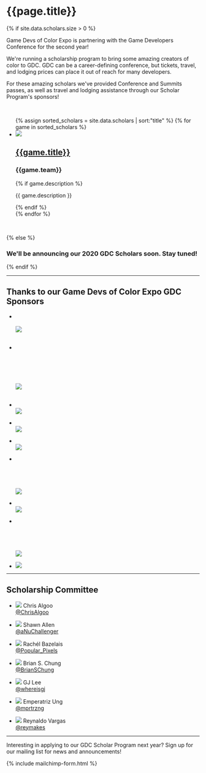 # {{page.title}}

{% if site.data.scholars.size > 0 %}

<p>
Game Devs of Color Expo is partnering with the Game Developers Conference for the second year! 
</p>
<p>
We're running a scholarship program to bring some amazing creators of color to GDC. GDC can be a career-defining conference, but tickets, travel, and lodging prices can place it out of reach for many developers. 
</p>
<p>
For these amazing scholars we've provided Conference and Summits passes, as well as travel and lodging assistance through our Scholar Program's sponsors!
</p>

<br/>

  <ul class="list-unstyled">
    {% assign sorted_scholars = site.data.scholars | sort:"title" %}
    {% for game in sorted_scholars %}
    <li class="list-data col-container">
      <div class="col-3">
        <a href="{{game.link}}" target="_blank">
          <img src="/assets/images/scholars/2020/{{game.image}}" class="list-data-photo">
        </a>
      </div>
      <div class="col-3-2">
        <a href="{{game.link}}" target="_blank">
          <h2 class="list-data-title">{{game.title}}</h2>
        </a>
        <h3 class="list-data-title">{{game.team}}</h3>
        {% if game.description %}
        <p class="list-data-description text-smaller">{{ game.description }}</p>
        {% endif %}
      </div>
    </li>
    {% endfor %}
  </ul>
  <br>

{% else %}

### We'll be announcing our 2020 GDC Scholars soon. Stay tuned!

{% endif %}

----

## Thanks to our Game Devs of Color Expo GDC Sponsors

<ul class="col-container sponsors-container">


<li class="col-3">
<p>
<br/>
<br/>
<a href="http://www.redhookgames.com/" target="_blank">
<img src="/assets/images/scholars/2020/redhook_logo.png">
<br/>
<br/>
</a>
</p>
</li>

<li class="col-3-2">
<p>
<br/>
<br/>
<br/>
<br/>
<br/>
<br/>
<a href="https://subsetgames.com/" target="_blank">
<img src="/assets/images/scholars/2019/SubsetGames_logo.png">
<br/>
<br/>
</a>
</p>
</li>

</ul>

<ul class="col-container sponsors-container">

<li class="col-3">
<p>
<br/>
<a href="https://maximumcrash.com/" target="_blank">
<img src="/assets/images/scholars/2020/mxmcrash_logo.png">
</a>
</p>
</li>

<li class="col-3">
<p>
<br/>
<a href="https://fullbrig.ht/" target="_blank">
<img src="/assets/images/scholars/2020/fullbright_logo.png">
</a>
</p>
</li>

<li class="col-3">
<p>
<br/>
<a href="http://www.capybaragames.com" target="_blank">
<img src="/assets/images/scholars/2019/CapybaraGames_logo.png">
</a>
</p>
</li>

<li class="col-3">
<p>
<br/>
<br/>
<br/>
<br/>
<br/>
<a href="https://www.supergiantgames.com/" target="_blank">
<img src="/assets/images/scholars/2020/supergiant_logo.png">
</a>
</p>
</li>

<li class="col-3">
<p>
<br/>
<a href="https://www.vlambeer.com/" target="_blank">
<img src="/assets/images/scholars/2020/vlamber_logo.png">
</a>
</p>
</li>

<li class="col-3">
<p>
<br/>
<br/>
<br/>
<br/>
<br/>
<a href="http://www.thehollowponds.com/" target="_blank">
<img src="/assets/images/scholars/2020/hollowponds_logo.png">
</a>
</p>
</li>

<li class="col-3">
<p>
<a href="http://dreamfeel.org/" target="_blank">
<img src="/assets/images/scholars/2019/dreamfeel_logo.png">
</a>
</p>
</li>
</ul>


----

## Scholarship Committee

<ul class="col-container sponsors-container">
<li class="col-3">
<p>
<img src="/assets/images/scholars/2019/ChrisAlgoo.jpg">
Chris Algoo<br/>
<a href="https://twitter.com/chrisalgoo?lang=en" target="_blank">@ChrisAlgoo</a>
</p>
</li>

<li class="col-3">
<p>
<img src="/assets/images/scholars/2019/ShawnAllen.jpg">
Shawn Allen<br/>
<a href="https://twitter.com/aNuChallenger" target="_blank">@aNuChallenger</a>
</p>
</li>

<li class="col-3">
<p>
<img src="/assets/images/scholars/2019/RachelBazelais.JPG">
Rachél Bazelais<br/>
<a href="https://twitter.com/Popular_Pixels" target="_blank">@Popular_Pixels</a>
</p>
</li>
</ul>

<ul class="col-container sponsors-container">
<li class="col-3">
<p>
<img src="/assets/images/scholars/2019/BrianSChung.jpg">
Brian S. Chung<br/>
<a href="https://twitter.com/BrianSChung" target="_blank">@BrianSChung</a>
</p>
</li>

<li class="col-3">
<p>
<img src="/assets/images/scholars/2019/GJLee.jpg">
GJ Lee<br/>
<a href="https://twitter.com/whereisgj" target="_blank">@whereisgj</a>
</p>
</li>

<li class="col-3">
<p>
<img src="/assets/images/scholars/2019/Emperatriz_Ung.png">
Emperatriz Ung<br/>
<a href="https://twitter.com/mprtrzng" target="_blank">@mprtrzng</a>
</p>
</li>

<li class="col-3">
<p>
<img src="/assets/images/scholars/2019/ReynaldoVargas.JPG">
Reynaldo Vargas<br/>
<a href="https://twitter.com/reymakes" target="_blank">@reymakes</a>
</p>
</li>
</ul>

----

Interesting in applying to our GDC Scholar Program next year? Sign up for our mailing list for news and announcements!

{% include mailchimp-form.html %}